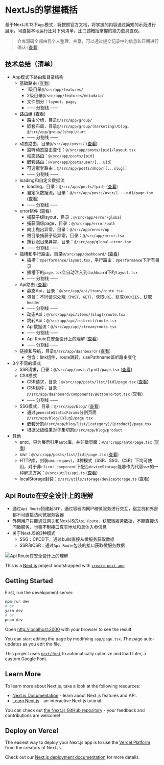 # NextJs的掌握概括

基于NextJS.13下`App`模式，将按照官方文档，将掌握的内容通过简短的示范进行展示。可直接本地运行比对下列清单，比口述概括掌握的能力更具直观。

> 仓库源码全部由我个人整理，共享，可以通过提交记录中的信息和日期进行确认 ([查看](https://github.com/cgfeel/next.v2/activity))

## 技术总结（清单）
- App模式下路由和目录结构
  - 基础路由 ([查看](https://github.com/cgfeel/next.v2/tree/master/src/app/features))
    - 1级目录`@/src/app/features/`
    - 2级目录`@/src/app/features/metadata/`
    - 文件划分：`layout`、`page`，
    - ---- 分割线 ----
  - 路由组 ([查看](https://github.com/cgfeel/next.v2/tree/master/src/app/group))
    - 路由分组，目录`@/src/app/group/`
    - 嵌套布局，目录`@/src/app/group/(marketing)/blog`、`@/src/app/group/(shop)/cart`
    - ---- 分割线 ----
  - 动态路由，目录`@/src/app/posts/` ([查看](https://github.com/cgfeel/next.v2/tree/master/src/app/posts))
    - 监听动态路由变化：`@/src/app/posts/[pid]/layout.tsx`
    - 动态路由：`@/src/app/posts/[pid]`
    - 嵌套路由：`@/src/app/posts/user/[...uid]`
    - 可选嵌套路由：`@/src/app/posts/shop/[[...slug]]`
    - ---- 分割线 ----
  - loading和自定义数据流
    - loading，目录：`@/src/app/posts/[pid]` ([查看](https://github.com/cgfeel/next.v2/tree/master/src/app/posts/%5Bpid%5D))
    - 自定义数据流，目录：`@/src/app/posts/user/[...uid]/page.tsx` ([查看](https://github.com/cgfeel/next.v2/blob/master/src/app/posts/user/%5B...uid%5D/page.tsx))
    - ---- 分割线 ----
  - error组件 ([查看](https://github.com/cgfeel/next.v2/tree/master/src/app/error))
    - 捕获子级layout，目录：`@/src/app/error/global`
    - 捕获同级page，目录：`@/src/app/error/path`
    - 向上抛出异常，目录：`@/src/app/error/up`
    - 跟目录捕获子级异常，目录：`@/src/app/error.tsx`
    - 捕获跟目录异常，目录：`@/src/app/global-error.tsx`
    - ---- 分割线 ----
  - 插槽和平行路由，目录`@/src/app/dashboard/` ([查看](https://github.com/cgfeel/next.v2/tree/master/src/app/dashboard))
    - 插槽：`@performance/layout.tsx`，平行路由：`@performance`下所有目录
    - 插槽下的`page.tsx`会自动注入到`dashboard`下的`layout.tsx`
    - ---- 分割线 ----
  - Api路由 ([查看](https://github.com/cgfeel/next.v2/blob/master/src/app/api/items/route.ts))
    - 静态Api，目录：`@/src/app/api/items/route.tsx`
    - 包含：不同请求处理（`POST`、`GET`）、获取`URI`、获取`COOKIES`、获取`header`
    - ---- 分割线 ----
    - 动态Api：`@/src/app/api/items/[slug]/route.tsx`
    - 跳转Api：`@/src/app/api/redirect/route.tsx`
    - Api数据流：`@/src/app/api/stream/route.tsx`
    - ---- 分割线 ----
    - Api Route在安全设计上的理解 ([查看](#api-route在安全设计上的理解))
    - ---- 分割线 ----
  - 链接和导航，目录`@/src/app/dashboard/` ([查看](https://github.com/cgfeel/next.v2/tree/master/src/app/dashboard))
    - 包含：link组件，route跳转，usePathname监听路由变化
- 3个不同的模式
  - SSR请求，目录：`@/src/app/posts/[pid]/page.tsx` ([查看](https://github.com/cgfeel/next.v2/blob/master/src/app/posts/%5Bpid%5D/page.tsx))
  - CSR模式
    - CSR请求，目录：`@/src/app/posts/list/[id]/page.tsx` ([查看](https://github.com/cgfeel/next.v2/blob/master/src/app/posts/list/%5Bid%5D/page.tsx))
    - CSR组件，目录：`@/src/app/dashboard/components/ButtonToPost.tsx` ([查看](https://github.com/cgfeel/next.v2/blob/master/src/app/dashboard/components/ButtonToPost.tsx))
    - ---- 分割线 ----
  - SSG模式，目录：`@/src/app/blog/` ([查看](https://github.com/cgfeel/next.v2/tree/master/src/app/blog))
    - 通过`generateStaticParams`分割页面`@/src/app/blog/[slug]/page.tsx`
    - 嵌套分割`@/src/app/blog/list/[category]/[product]/page.tsx`
    - 根据父级结果对子集切割`@/src/app/blog/product`
- 其他
  - antd，只为展示引用`antd`库，并非做页面：`@/src/app/antd/page.tsx` ([查看](https://github.com/cgfeel/next.v2/blob/master/src/app/antd/page.tsx))
  - swr：`@/src/app/posts/list/[id]/page.tsx` ([查看](https://github.com/cgfeel/next.v2/blob/master/src/app/posts/list/%5Bid%5D/page.tsx))
  - HTTP库，封装`umi-request`，3种模式（SSR、SSG、CSR）下均可使用，对于非`client component`下配合`deviceStorage`能够作为代替`swr`的一种解决方案：`@/src/utils/api.ts` ([查看](https://github.com/cgfeel/next.v2/blob/master/src/utils/api.ts))
  - localStorage封装：`@/src/utils/storage/deviceStorage.ts` ([查看](https://github.com/cgfeel/next.v2/blob/master/src/utils/storage/deviceStorage.ts))

## Api Route在安全设计上的理解

- 通过`Api Route`搭建起`BFF`，通过容器内网IP和微服务进行交互，宿主机和外部都不可直接访问微服务容器
- 外网用户只能通过网关和NextJS的`Api Route`，获取微服务数据，不能直接访问微服务，也猜不到接口真实地址和具体入参信息
- 关于NextJS的3种模式
  - SSG：CI\CD下，通过build直接从微服务获取数据
  - SSR和CSR：通过`Api Route`包装的接口获取微服务数据

![Api Route在安全设计上的理解](https://github.com/cgfeel/next.v2/assets/578141/22031e79-1026-4e7b-bd79-825648467401)

This is a [Next.js](https://nextjs.org/) project bootstrapped with [`create-next-app`](https://github.com/vercel/next.js/tree/canary/packages/create-next-app).

## Getting Started

First, run the development server:

```bash
npm run dev
# or
yarn dev
# or
pnpm dev
```

Open [http://localhost:3000](http://localhost:3000) with your browser to see the result.

You can start editing the page by modifying `app/page.tsx`. The page auto-updates as you edit the file.

This project uses [`next/font`](https://nextjs.org/docs/basic-features/font-optimization) to automatically optimize and load Inter, a custom Google Font.

## Learn More

To learn more about Next.js, take a look at the following resources:

- [Next.js Documentation](https://nextjs.org/docs) - learn about Next.js features and API.
- [Learn Next.js](https://nextjs.org/learn) - an interactive Next.js tutorial.

You can check out [the Next.js GitHub repository](https://github.com/vercel/next.js/) - your feedback and contributions are welcome!

## Deploy on Vercel

The easiest way to deploy your Next.js app is to use the [Vercel Platform](https://vercel.com/new?utm_medium=default-template&filter=next.js&utm_source=create-next-app&utm_campaign=create-next-app-readme) from the creators of Next.js.

Check out our [Next.js deployment documentation](https://nextjs.org/docs/deployment) for more details.
